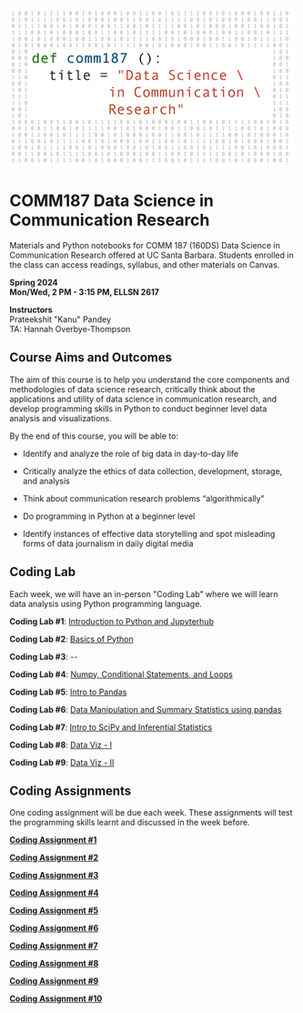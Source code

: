![COMM187 Course Image](courseimage/COMM187DataScienceCommResearchCoverArt_alt.png)

# COMM187 Data Science in Communication Research
Materials and Python notebooks for COMM 187 (160DS) Data Science in Communication Research offered at UC Santa Barbara.
Students enrolled in the class can access readings, syllabus, and other materials on Canvas.

**Spring 2024** \
**Mon/Wed, 2 PM - 3:15 PM, ELLSN 2617**

**Instructors** \
Prateekshit "Kanu" Pandey \
TA: Hannah Overbye-Thompson

## Course Aims and Outcomes
The aim of this course is to help you understand the core components and methodologies of data science research, critically think about the applications and utility of data science in communication research, and develop programming skills in Python to conduct beginner level data analysis and visualizations.

By the end of this course, you will be able to:

 - Identify and analyze the role of big data in day-to-day life

 - Critically analyze the ethics of data collection, development, storage, and analysis

 - Think about communication research problems “algorithmically”

 - Do programming in Python at a beginner level

 - Identify instances of effective data storytelling and spot misleading forms of data journalism in daily digital media

## Coding Lab
Each week, we will have an in-person "Coding Lab" where we will learn data analysis using Python programming language.

**Coding Lab #1**: [Introduction to Python and Jupyterhub](codinglabs/Lab1COMM187Spring2024.ipynb)

**Coding Lab #2**: [Basics of Python](codinglabs/Lab02COMM187Spring2024.ipynb)

**Coding Lab #3**: --

**Coding Lab #4**: [Numpy, Conditional Statements, and Loops](codinglabs/Lab04COMM187Spring2024.ipynb)

**Coding Lab #5**: [Intro to Pandas](codinglabs/Lab05COMM187Spring2024.ipynb)

**Coding Lab #6**: [Data Manipulation and Summary Statistics using pandas](codinglabs/Lab06COMM187Spring2024.ipynb)

**Coding Lab #7**: [Intro to SciPy and Inferential Statistics](codinglabs/Lab07COMM187Spring2024.ipynb)

**Coding Lab #8**: [Data Viz - I](codinglabs/Lab08COMM187Spring2024.ipynb)

**Coding Lab #9**: [Data Viz - II](codinglabs/Lab09COMM187Spring2024.ipynb)

## Coding Assignments
One coding assignment will be due each week. These assignments will test the programming skills learnt and discussed in the week before.

[**Coding Assignment #1**](assignments/Assignment1_COMM187Spring2024.ipynb)

[**Coding Assignment #2**](assignments/Assignment2_COMM187Spring2024.ipynb)

[**Coding Assignment #3**](assignments/Assignment3_COMM187Spring2024.ipynb)

[**Coding Assignment #4**](assignments/Assignment4_COMM187Spring2024.ipynb)

[**Coding Assignment #5**](assignments/Assignment5_COMM187Spring2024.ipynb)

[**Coding Assignment #6**](assignments/Assignment6_COMM187Spring2024.ipynb)

[**Coding Assignment #7**](assignments/Assignment7_COMM187Spring2024.ipynb)

[**Coding Assignment #8**](assignments/Assignment8_COMM187Spring2024.ipynb)

[**Coding Assignment #9**](assignments/Assignment9_COMM187Spring2024.ipynb)

[**Coding Assignment #10**](assignments/Assignment10_COMM187Spring2024.ipynb)

